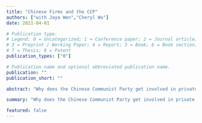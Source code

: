 ```yaml
---
title: "Chinese Firms and the CCP"
authors: ["with Jaya Wen","Cheryl Wu"]
date: 2021-04-01

# Publication type.
# Legend: 0 = Uncategorized; 1 = Conference paper; 2 = Journal article;
# 3 = Preprint / Working Paper; 4 = Report; 5 = Book; 6 = Book section;
# 7 = Thesis; 8 = Patent
publication_types: ["0"]

# Publication name and optional abbreviated publication name.
publication: ""
publication_short: ""

abstract: "Why does the Chinese Communist Party get involved in private firms?"

summary: "Why does the Chinese Communist Party get involved in private firms?"

featured: false
---
```


